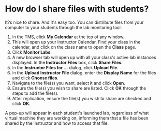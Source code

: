 # How do I share files with students?

It?s nice to share. And it's easy too. You can distribute files from your computer to your students through the lab monitoring tool.

1. In the TMS, click **My Calendar** at the top of any window. 
1. This will open up your Instructor Calendar. Find your class in the calendar, and click on the class name to open the **Class** page. 
1. Click **Monitor Labs**. 
1. A new browser tab will open up with all your class's active lab instances displayed. In the **Instructor Files** box, click **Share Files**. 
1. In the **Instructor Files for ...** dialog, click **Upload File**.
1. In the **Upload Instructor File** dialog, enter the **Display Name** for the files and click **Choose files**. 
1. Navigate to the file(s) you want, select it and click **Open**. 
1. Ensure the file(s) you wish to share are listed. Click **OK** through the steps to add the file(s).
1. After replication, ensure the file(s) you wish to share are checked and click **OK**.

A pop-up will appear in each student's launched lab, regardless of what virtual machine they are working on, informing them that a file has been shared by the instructor and how to access that file.
